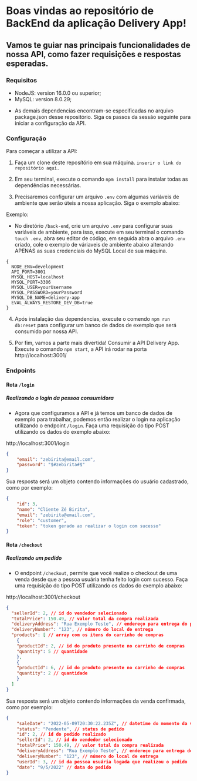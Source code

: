 # Boas vindas ao repositório de BackEnd da aplicação Delivery App!

## Vamos te guiar nas principais funcionalidades de nossa API, como fazer requisições e respostas esperadas.

### Requisitos
- NodeJS: version 16.0.0 ou superior;
- MySQL: version 8.0.29;

* As demais dependencias encontram-se especificadas no arquivo package.json desse repositório. Siga os passos da sessão seguinte para iniciar a configuração da API. 

### Configuração

Para começar a utilizar a API:

1. Faça um clone deste reposítório em sua máquina.
`inserir o link do repositório aqui.`

2. Em seu terminal, execute o comando `npm install` para instalar todas as dependências necessárias.

3. Precisaremos configurar um arquivo `.env` com algumas variáveis de ambiente que serão úteis a nossa aplicação. Siga o exemplo abaixo:

Exemplo:

- No diretório `/back-end`, crie um arquivo `.env` para configurar suas variáveis de ambiente, para isso, execute em seu terminal o comando `touch .env`, abra seu editor de código, em seguida abra o arquivo `.env` criado, cole o exemplo de váriaveis de ambiente abaixo alterando APENAS as suas credenciais do MySQL Local de sua máquina.

```dotenv
{
  NODE_ENV=development
  API_PORT=3001
  MYSQL_HOST=localhost
  MYSQL_PORT=3306
  MYSQL_USER=yourUsername
  MYSQL_PASSWORD=yourPassword
  MYSQL_DB_NAME=delivery-app
  EVAL_ALWAYS_RESTORE_DEV_DB=true
}
```

4. Após instalação das dependencias, execute o comendo `npm run db:reset` para configurar um banco de dados de exemplo que será consumido por nossa API.

5. Por fim, vamos a parte mais divertida! Consumir a API Delivery App.
Execute o comando `npm start`, a API irá rodar na porta http://localhost:3001/

### Endpoints

#### Rota `/login`

##### Realizando o login da pessoa consumidora

- Agora que configuramos a API e já temos um banco de dados de exemplo para trabalhar, podemos então realizar o login na aplicação utilizando o endpoint `/login`. Faça uma requisição do tipo POST utilizando os dados do exemplo abaixo:

http://localhost:3001/login

```json
{
	"email": "zebirita@email.com",
	"password": "$#zebirita#$"
}
```

Sua resposta será um objeto contendo informações do usuário cadastrado, como por exemplo:

```json
{
	"id": 3,
	"name": "Cliente Zé Birita",
	"email": "zebirita@email.com",
	"role": "customer",
	"token": "token gerado ao realizar o login com sucesso"
}
```
#### Rota `/checkout`

##### Realizando um pedido

- O endpoint `/checkout`, permite que você realize o checkout de uma venda desde que a pessoa usuária tenha feito login com sucesso. Faça uma requisição do tipo POST utilizando os dados do exemplo abaixo:

http://localhost:3001/checkout

```json
{
  "sellerId": 2, // id do vendedor selecionado
  "totalPrice": 150.49, // valor total da compra realizada
  "deliveryAddress": "Rua Exemplo Teste", // endereço para entrega do pedido
  "deliveryNumber": "123", // número do local de entrega
  "products": [ // array com os itens do carrinho de compras
    {
    "productId": 2, // id do produto presente no carrinho de compras
    "quantity": 5 // quantidade
    },
    {
    "productId": 6, // id do produto presente no carrinho de compras
    "quantity": 2 // quantidade
    }
  ]
}
```

Sua resposta será um objeto contendo informações da venda confirmada, como por exemplo:

```json
{
	"saleDate": "2022-05-09T20:30:22.235Z", // datetime do momento da venda
	"status": "Pendente", // status de pedido
	"id": 2, // id do pedido realizado
	"sellerId": 2, // id do vendedor selecionado
	"totalPrice": 150.49, // valor total da compra realizada
	"deliveryAddress": "Rua Exemplo Teste", // endereço para entrega do pedido
	"deliveryNumber": "123", // número do local de entrega
	"userId": 3, // id da pessoa usuária logada que realizou o pedido
	"date": "9/5/2022" // data do pedido
}
```
